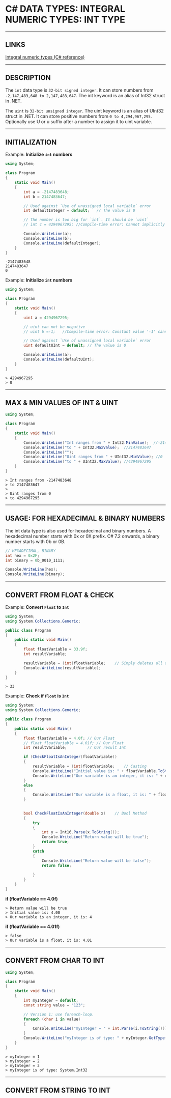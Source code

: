 # C# DATA TYPES: INTEGRAL NUMERIC TYPES: INT TYPE


---



## LINKS

[Integral numeric types (C# reference)](https://learn.microsoft.com/en-us/dotnet/csharp/language-reference/builtin-types/integral-numeric-types)



---



## DESCRIPTION

The `int` data type is `32-bit signed integer`. It can store numbers from `-2,147,483,648 to 2,147,483,647`.
The int keyword is an alias of Int32 struct in .NET.

The `uint` is `32-bit unsigned integer`. The uint keyword is an alias of UInt32 struct in .NET.
It can store positive numbers from `0 to 4,294,967,295`. Optionally use U or u suffix after a number to assign it to uint variable.



---



## INITIALIZATION

Example: **Initialize `int` numbers**
```cs
using System;

class Program
{
    static void Main()
    {
        int a = -2147483648;
        int b = 2147483647;

        // Used against `Use of unassigned local variable` error
        int defaultInteger = default;	// The value is 0

        // The number is too big for `int`. It should be `uint`
        // int c = 4294967295; //Compile-time error: Cannot implicitly convert type 'uint' to 'int'.

        Console.WriteLine(a);
        Console.WriteLine(b);
        Console.WriteLine(defaultInteger);
    }
}
```
```
-2147483648
2147483647
0
```

Example: **Initialize `int` numbers**
```cs
using System;

class Program
{
    static void Main()
    {
        uint a = 4294967295;

        // uint can not be negative
        // uint b =-1;   //Compile-time error: Constant value '-1' cannot be converted to a 'uint'

        // Used against `Use of unassigned local variable` error
        uint defaultUInt = default;	// The value is 0

        Console.WriteLine(a);
        Console.WriteLine(defaultUInt);
    }
}
```
```
> 4294967295
> 0
```



---



## MAX & MIN VALUES OF INT & UINT

```cs
using System;

class Program
{
    static void Main()
    {
        Console.WriteLine("Int ranges from " + Int32.MinValue);  //-2147483648
        Console.WriteLine("to " + Int32.MaxValue);  //2147483647
        Console.WriteLine("");
        Console.WriteLine("Uint ranges from " + UInt32.MinValue); //0
        Console.WriteLine("to " + UInt32.MaxValue); //4294967295
    }
}
```
```
> Int ranges from -2147483648
> to 2147483647
> 
> Uint ranges from 0
> to 4294967295
```


---



## USAGE: FOR HEXADECIMAL & BINARY NUMBERS

The int data type is also used for hexadecimal and binary numbers. A hexadecimal number starts with 0x or 0X prefix. C# 7.2 onwards, a binary number starts with 0b or 0B.

```cs
// HEXADECIMAL, BINARY
int hex = 0x2F;
int binary = 0b_0010_1111;

Console.WriteLine(hex);
Console.WriteLine(binary);
```



---



## CONVERT FROM FLOAT & CHECK

Example: **Convert `Float` to `Int`**
```cs
using System;
using System.Collections.Generic;

public class Program
{
	public static void Main()
	{	
		float floatVariable = 33.9f;
		int resultVariable;

		resultVariable = (int)floatVariable;    // Simply deletes all decimal values
		Console.WriteLine(resultVariable);
	}
}
```
```
> 33
```


Example: **Check if `Float` is `Int`**
```cs
using System;
using System.Collections.Generic;

public class Program
{
	public static void Main()
	{	
		float floatVariable = 4.0f; // Our Float
        // float floatVariable = 4.01f; // Our Float
		int resultVariable;         // Our result Int

		if (CheckFloatIsAnInteger(floatVariable))
		{
			resultVariable = (int)floatVariable;	// Casting
			Console.WriteLine("Initial value is: " + floatVariable.ToString("0.00"));
			Console.WriteLine("Our variable is an integer, it is: " + resultVariable);
		}
		else
		{
			Console.WriteLine("Our variable is a float, it is: " + floatVariable.ToString("0.0"));
		}
		

		bool CheckFloatIsAnInteger(double x)	// Bool Method
		{
			try
			{
				int y = Int16.Parse(x.ToString());
				Console.WriteLine("Return value will be true");
				return true;
			}
			catch 
			{
				Console.WriteLine("Return value will be false");
				return false;
				
			}
		}
	}
}
```
**if (floatVariable == 4.0f)**
```
> Return value will be true
> Initial value is: 4.00
> Our variable is an integer, it is: 4
```
**if (floatVariable == 4.01f)**
```
> false
> Our variable is a float, it is: 4.01
```



---



## CONVERT FROM CHAR TO INT

```cs
using System;

class Program
{
    static void Main()
    {
        int myInteger = default;
        const string value = "123";

        // Version 1: use foreach-loop.
        foreach (char i in value)
        {
            Console.WriteLine("myInteger = " + int.Parse(i.ToString()));
        }
        Console.WriteLine("myInteger is of type: " + myInteger.GetType());
    }
}
```
```
> myInteger = 1
> myInteger = 2
> myInteger = 3
> myInteger is of type: System.Int32
```



---



## CONVERT FROM STRING TO INT

